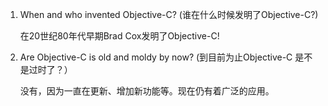 1. When and who invented Objective-C?  (谁在什么时候发明了Objective-C?)

    在20世纪80年代早期Brad Cox发明了Objective-C!

2. Are Objective-C is old and moldy by now?  (到目前为止Objective-C 是不是过时了？）

    没有，因为一直在更新、增加新功能等。现在仍有着广泛的应用。
